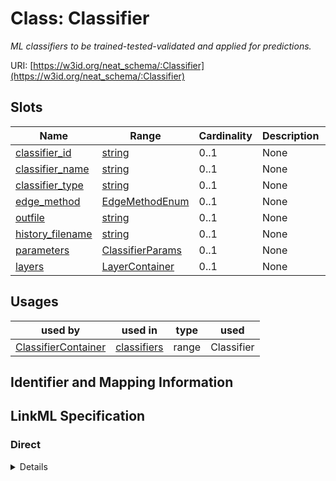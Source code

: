 # Class: Classifier
_ML classifiers to be trained-tested-validated and applied for predictions._





URI: [https://w3id.org/neat_schema/:Classifier](https://w3id.org/neat_schema/:Classifier)



<!-- no inheritance hierarchy -->



## Slots

| Name | Range | Cardinality | Description  | Info |
| ---  | --- | --- | --- | --- |
| [classifier_id](classifier_id.md) | [string](string.md) | 0..1 | None  | . |
| [classifier_name](classifier_name.md) | [string](string.md) | 0..1 | None  | . |
| [classifier_type](classifier_type.md) | [string](string.md) | 0..1 | None  | . |
| [edge_method](edge_method.md) | [EdgeMethodEnum](EdgeMethodEnum.md) | 0..1 | None  | . |
| [outfile](outfile.md) | [string](string.md) | 0..1 | None  | . |
| [history_filename](history_filename.md) | [string](string.md) | 0..1 | None  | . |
| [parameters](parameters.md) | [ClassifierParams](ClassifierParams.md) | 0..1 | None  | . |
| [layers](layers.md) | [LayerContainer](LayerContainer.md) | 0..1 | None  | . |


## Usages


| used by | used in | type | used |
| ---  | --- | --- | --- |
| [ClassifierContainer](ClassifierContainer.md) | [classifiers](classifiers.md) | range | Classifier |



## Identifier and Mapping Information









## LinkML Specification

<!-- TODO: investigate https://stackoverflow.com/questions/37606292/how-to-create-tabbed-code-blocks-in-mkdocs-or-sphinx -->

### Direct

<details>
```yaml
name: Classifier
description: ML classifiers to be trained-tested-validated and applied for predictions.
from_schema: https://w3id.org/neat_schema
attributes:
  classifier_id:
    name: classifier_id
    from_schema: https://w3id.org/neat_schema
  classifier_name:
    name: classifier_name
    from_schema: https://w3id.org/neat_schema
  classifier_type:
    name: classifier_type
    from_schema: https://w3id.org/neat_schema
  edge_method:
    name: edge_method
    from_schema: https://w3id.org/neat_schema
    range: edge_method_enum
  outfile:
    name: outfile
    from_schema: https://w3id.org/neat_schema
  history_filename:
    name: history_filename
    from_schema: https://w3id.org/neat_schema
  parameters:
    name: parameters
    from_schema: https://w3id.org/neat_schema
    range: ClassifierParams
  layers:
    name: layers
    from_schema: https://w3id.org/neat_schema
    range: LayerContainer

```
</details>

### Induced

<details>
```yaml
name: Classifier
description: ML classifiers to be trained-tested-validated and applied for predictions.
from_schema: https://w3id.org/neat_schema
attributes:
  classifier_id:
    name: classifier_id
    from_schema: https://w3id.org/neat_schema
    alias: classifier_id
    owner: Classifier
    range: string
  classifier_name:
    name: classifier_name
    from_schema: https://w3id.org/neat_schema
    alias: classifier_name
    owner: Classifier
    range: string
  classifier_type:
    name: classifier_type
    from_schema: https://w3id.org/neat_schema
    alias: classifier_type
    owner: Classifier
    range: string
  edge_method:
    name: edge_method
    from_schema: https://w3id.org/neat_schema
    alias: edge_method
    owner: Classifier
    range: edge_method_enum
  outfile:
    name: outfile
    from_schema: https://w3id.org/neat_schema
    alias: outfile
    owner: Classifier
    range: string
  history_filename:
    name: history_filename
    from_schema: https://w3id.org/neat_schema
    alias: history_filename
    owner: Classifier
    range: string
  parameters:
    name: parameters
    from_schema: https://w3id.org/neat_schema
    alias: parameters
    owner: Classifier
    range: ClassifierParams
  layers:
    name: layers
    from_schema: https://w3id.org/neat_schema
    alias: layers
    owner: Classifier
    range: LayerContainer

```
</details>